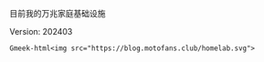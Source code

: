 目前我的万兆家庭基础设施

Version: 202403

`Gmeek-html<img src="https://blog.motofans.club/homelab.svg">`

<!-- ##{"timestamp":1616688000}## -->
<!-- ##{"custom_url":my-infrastructure}## -->